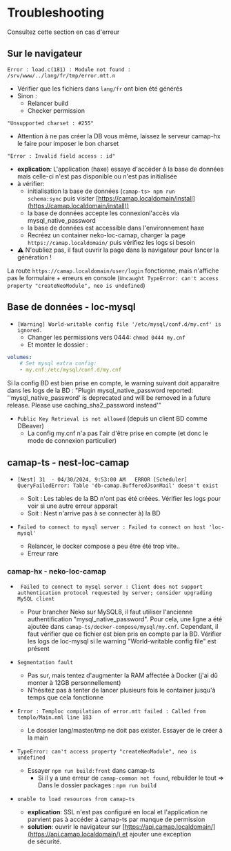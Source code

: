 # Troubleshooting

Consultez cette section en cas d'erreur


## Sur le navigateur
`Error : load.c(181) : Module not found : /srv/www/../lang/fr/tmp/error.mtt.n`
- Vérifier que les fichiers dans `lang/fr` ont bien été générés
- Sinon :
	- Relancer build
	- Checker permission

`"Unsupported charset : #255"`
- Attention à ne pas créer la DB vous même, laissez le serveur camap-hx le faire pour imposer le bon charset

`"Error : Invalid field access : id"`
- **explication**: L'application (haxe) essaye d'accéder à la base de données mais celle-ci n'est pas disponible ou n'est pas initialisée
- à vérifier:
	- initialisation la base de données (`camap-ts> npm run schema:sync` puis visiter [https://camap.localdomain/install](https://camap.localdomain/install))
	- la base de données accepte les connexionl'accès via mysql_native_password
	- la base de données est accessible dans l'environnement haxe
	- Recréez un container neko-loc-camap, charger la page `https://camap.localdomain/` puis vérifiez les logs si besoin
- ⚠ N'oubliez pas, il faut ouvrir la page dans la navigateur pour lancer la génération !

La route `https://camap.localdomain/user/login` fonctionne, mais n'affiche pas le formulaire + erreurs en console (`Uncaught TypeError: can't access property "createNeoModule", neo is undefined`)

## Base de données - loc-mysql
- `[Warning] World-writable config file '/etc/mysql/conf.d/my.cnf' is ignored.`
	- Changer les permissions vers 0444: `chmod 0444 my.cnf`
	- Et monter le dossier :

```yaml
volumes:
    # Set mysql extra config:
    - my.cnf:/etc/mysql/conf.d/my.cnf
```

Si la config BD est bien prise en compte, le warning suivant doit apparaitre dans les logs de la BD : "Plugin mysql_native_password reported: ''mysql_native_password' is deprecated and will be removed in a future release. Please use caching_sha2_password instead'"

- `Public Key Retrieval is not allowed` (depuis un client BD comme DBeaver)
	- La config my.cnf n'a pas l'air d'être prise en compte (et donc le mode de connexion particulier)

## camap-ts - nest-loc-camap
- `[Nest] 31  - 04/30/2024, 9:53:00 AM   ERROR [Scheduler] QueryFailedError: Table 'db-camap.BufferedJsonMail' doesn't exist`
	- Soit : Les tables de la BD n'ont pas été créées. Vérifier les logs pour voir si une autre erreur apparait
	- Soit : Nest n'arrive pas à se connecter à) la BD

- `Failed to connect to mysql server : Failed to connect on host 'loc-mysql'`
	- Relancer, le docker compose a peu être été trop vite..
	- Erreur rare

 ### camap-hx - neko-loc-camap
- ` Failed to connect to mysql server : Client does not support authentication protocol requested by server; consider upgrading MySQL client`
	- Pour brancher Neko sur MySQL8, il faut utiliser l'ancienne authentification "mysql_native_password". Pour cela, une ligne a été ajoutée dans `camap-ts/docker-compose/mysql/my.cnf`. Cependant, il faut vérifier que ce fichier est bien pris en compte par la BD. Vérifier les logs de loc-mysql si le warning "World-writable config file" est présent

- `Segmentation fault`
	- Pas sur, mais tentez d'augmenter la RAM affectée à Docker (j'ai dû monter à 12GB personnellement)
	- N'hésitez pas à tenter de lancer plusieurs fois le container jusqu'à temps que cela fonctionne

- `Error : Temploc compilation of error.mtt failed : Called from templo/Main.nml line 183`
	- Le dossier lang/master/tmp ne doit pas exister. Essayer de le créer à la main

- `TypeError: can't access property "createNeoModule", neo is undefined`
	- Essayer `npm run build:front` dans camap-ts
		- Si il y a une erreur de `camap-common not found`, rebuilder le tout => Dans le dossier packages : `npm run build`

- `unable to load resources from camap-ts`
	- **explication**: SSL n'est pas configuré en local et l'application ne parvient pas à accéder à camap-ts par manque de permission
	- **solution**: ouvrir le navigateur sur [https://api.camap.localdomain/](https://api.camap.localdomain/) et ajouter une exception de sécurité.